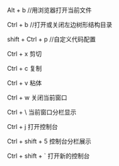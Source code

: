Alt + b //用浏览器打开当前文件

Ctrl + b //打开或关闭左边树形结构目录

shift + Ctrl + p //自定义代码配置

Ctrl  + x 剪切 

Ctrl  + c 复制

Ctrl  + v 粘体

Ctrl  + w 关闭当前窗口

Ctrl  + \ 当前窗口分栏显示

Ctrl  + j 打开控制台

Ctrl  + shift  + 5  控制台分栏展示

Ctrl  + shift  + ` 打开新的控制台